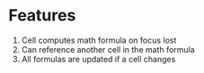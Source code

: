 # Features
1. Cell computes math formula on focus lost
2. Can reference another cell in the math formula
3. All formulas are updated if a cell changes